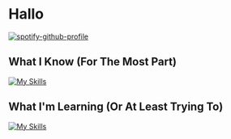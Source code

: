 # Hallo
[![spotify-github-profile](https://spotify-github-profile.vercel.app/api/view?uid=hpk92s94ynlx9z5hilhug9y3v&cover_image=true&theme=natemoo-re&show_offline=true&background_color=121212&interchange=true&bar_color=53b14f&bar_color_cover=false)](https://spotify-github-profile.vercel.app/api/view?uid=hpk92s94ynlx9z5hilhug9y3v&redirect=true)

## What I Know (For The Most Part)
[![My Skills](https://skillicons.dev/icons?i=css,git,html,linux,raspberrypi)](https://skillicons.dev)

## What I'm Learning (Or At Least Trying To)
[![My Skills](https://skillicons.dev/icons?i=arduino,bash,blender,bootstrap,c,cs,docker,electron,js,nodejs,py,react)](https://skillicons.dev)
